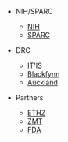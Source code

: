 <!-- _navbar.md  See https://docsify.js.org/#/custom-navbar?id=custom-navbar-->

<!-- * [En](/)
* [Es](/es-ES/) -->

* NIH/SPARC
  
  * [NIH](https://www.nih.gov)
  * [SPARC](https://commonfund.nih.gov/Sparc/)

* DRC
  
  * [IT'IS](https://itis.swiss/)
  * [Blackfynn](https://www.blackfynn.com)
  * [Auckland](https://www.auckland.ac.nz/en.html)

* Partners
  
  * [ETHZ](https://ethz.ch/)
  * [ZMT](https://www.zmt.swiss)
  * [FDA](https://www.fda.gov)
